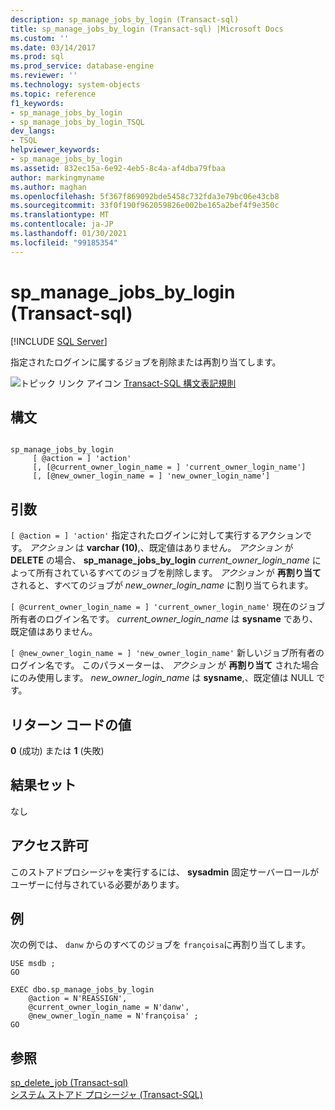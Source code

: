 ```yaml
---
description: sp_manage_jobs_by_login (Transact-sql)
title: sp_manage_jobs_by_login (Transact-sql) |Microsoft Docs
ms.custom: ''
ms.date: 03/14/2017
ms.prod: sql
ms.prod_service: database-engine
ms.reviewer: ''
ms.technology: system-objects
ms.topic: reference
f1_keywords:
- sp_manage_jobs_by_login
- sp_manage_jobs_by_login_TSQL
dev_langs:
- TSQL
helpviewer_keywords:
- sp_manage_jobs_by_login
ms.assetid: 832ec15a-6e92-4eb5-8c4a-af4dba79fbaa
author: markingmyname
ms.author: maghan
ms.openlocfilehash: 5f367f869092bde5458c732fda3e79bc06e43cb8
ms.sourcegitcommit: 33f0f190f962059826e002be165a2bef4f9e350c
ms.translationtype: MT
ms.contentlocale: ja-JP
ms.lasthandoff: 01/30/2021
ms.locfileid: "99185354"
---
```

# <a name="sp_manage_jobs_by_login-transact-sql"></a>sp_manage_jobs_by_login (Transact-sql)
[!INCLUDE [SQL Server](../../includes/applies-to-version/sqlserver.md)]

  指定されたログインに属するジョブを削除または再割り当てします。  
  
 ![トピック リンク アイコン](../../database-engine/configure-windows/media/topic-link.gif "トピック リンク アイコン") [Transact-SQL 構文表記規則](../../t-sql/language-elements/transact-sql-syntax-conventions-transact-sql.md)  
  
## <a name="syntax"></a>構文  
  
```  
  
sp_manage_jobs_by_login  
     [ @action = ] 'action'  
     [, [@current_owner_login_name = ] 'current_owner_login_name']  
     [, [@new_owner_login_name = ] 'new_owner_login_name']  
```  
  
## <a name="arguments"></a>引数  
`[ @action = ] 'action'` 指定されたログインに対して実行するアクションです。 *アクション* は **varchar (10)**,、既定値はありません。 *アクション* が **DELETE** の場合、 **sp_manage_jobs_by_login** *current_owner_login_name* によって所有されているすべてのジョブを削除します。 *アクション* が **再割り当て** されると、すべてのジョブが *new_owner_login_name* に割り当てられます。  
  
`[ @current_owner_login_name = ] 'current_owner_login_name'` 現在のジョブ所有者のログイン名です。 *current_owner_login_name* は **sysname** であり、既定値はありません。  
  
`[ @new_owner_login_name = ] 'new_owner_login_name'` 新しいジョブ所有者のログイン名です。 このパラメーターは、 *アクション* が **再割り当て** された場合にのみ使用します。 *new_owner_login_name* は **sysname**,、既定値は NULL です。  
  
## <a name="return-code-values"></a>リターン コードの値  
 **0** (成功) または **1** (失敗)  
  
## <a name="result-sets"></a>結果セット  
 なし  
  
## <a name="permissions"></a>アクセス許可  
 このストアドプロシージャを実行するには、 **sysadmin** 固定サーバーロールがユーザーに付与されている必要があります。  
  
## <a name="examples"></a>例  
 次の例では、 `danw` からのすべてのジョブを `françoisa`に再割り当てします。  
  
```  
USE msdb ;  
GO  
  
EXEC dbo.sp_manage_jobs_by_login  
    @action = N'REASSIGN',  
    @current_owner_login_name = N'danw',  
    @new_owner_login_name = N'françoisa' ;  
GO  
```  
  
## <a name="see-also"></a>参照  
 [sp_delete_job &#40;Transact-sql&#41;](../../relational-databases/system-stored-procedures/sp-delete-job-transact-sql.md)   
 [システム ストアド プロシージャ &#40;Transact-SQL&#41;](../../relational-databases/system-stored-procedures/system-stored-procedures-transact-sql.md)  
  
  
